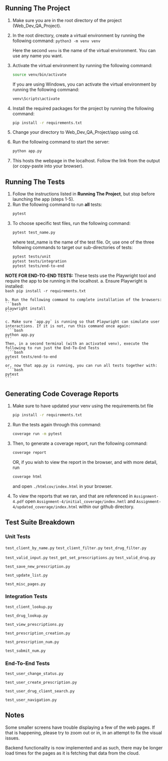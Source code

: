 ## Running The Project 

1. Make sure you are in the root directory of the project (Web_Dev_QA_Project).
2. In the root directory, create a virtual environment by running the following command:
    ```python3 -m venv venv```



    Here the second `venv` is the name of the virtual environment. You can use any name you want.
3. Activate the virtual environment by running the following command:
    ```bash
    source venv/bin/activate 
    ```
    If you are using Windows, you can activate the virtual environment by running the following command:
    ```bash
    venv\Scripts\activate
    ```
4. Install the required packages for the project by running the following command:
    ```bash
    pip install -r requirements.txt
    ```
5. Change your directory to Web_Dev_QA_Project/app using cd.
6. Run the following command to start the server:
    ```bash
    python app.py
    ```
7. This hosts the webpage in the localhost. Follow the link from the output (or copy-paste into your browser).

## Running The Tests 
1. Follow the instructions listed in **Running The Project**, but stop before launching the app (steps 1-5).
2. Run the following command to run **all** tests:
     ```bash
    pytest 
    ```
3. To choose specific test files, run the following command:
     ```bash
    pytest test_name.py
    ```
   where test_name is the name of the test file. Or, use one of the three following commands to target our sub-directories of tests:
     ```bash
    pytest tests/unit
    pytest tests/integration
    pytest tests/end-to-end
    ```
**NOTE FOR END-TO-END TESTS:** These tests use the Playwright tool and require the app to be running in the
localhost.
    a. Ensure Playwright is installed:    
    ```bash
    pip install -r requirements.txt 
    ```

    b. Run the following command to complete installation of the browsers:
    ```bash
    playwright install
    ```

    c. Make sure `app.py` is running so that Playwright can simulate user interactions. If it is not, run this command once again:
     ```bash
    python app.py
    ```
    Then, in a second terminal (with an activated venv), execute the following to run just the End-To-End Tests
     ```bash
    pytest tests/end-to-end
    ```
    or, now that app.py is running, you can run all tests together with:
     ```bash
    pytest
    ```

## Generating Code Coverage Reports
1. Make sure to have updated your venv using the requirements.txt file
     ```bash
    pip install -r requirements.txt
    ```
2. Run the tests again through this command:
     ```bash
    coverage run -m pytest
    ```
3. Then, to generate a coverage report, run the following command:
     ```bash
    coverage report
    ```
    OR, if you wish to view the report in the browser, and with more detail, run
     ```bash
    coverage html
    ```
   and open `./htmlcov/index.html` in your browser.
   
4. To view the reports that we ran, and that are referenced in `Assignment-4.pdf` open `Assignment-4/initial_coverage/index.hmtl` and `Assignment-4/updated_coverage/index.html` within our github directory.

## Test Suite Breakdown
### Unit Tests
`test_client_by_name.py` `test_client_filter.py` `test_drug_filter.py`

`test_valid_input.py` `test_get_set_prescriptions.py` `test_valid_drug.py`

`test_save_new_prescription.py`

`test_update_list.py`

`test_misc_pages.py`

### Integration Tests
`test_client_lookup.py`

`test_drug_lookup.py`

`test_view_prescriptions.py`

`test_prescription_creation.py`

`test_prescription_num.py`

`test_submit_num.py`

### End-To-End Tests
`test_user_change_status.py`

`test_user_create_prescription.py`

`test_user_drug_client_search.py`

`test_user_navigation.py`

## Notes
Some smaller screens have trouble displaying a few of the web pages. If that is happening, please try to zoom out or in, in an attempt to fix the visual issues.

Backend functionality is now implemented and as such, there may be longer load times for the pages as it is fetching that data from the cloud.
